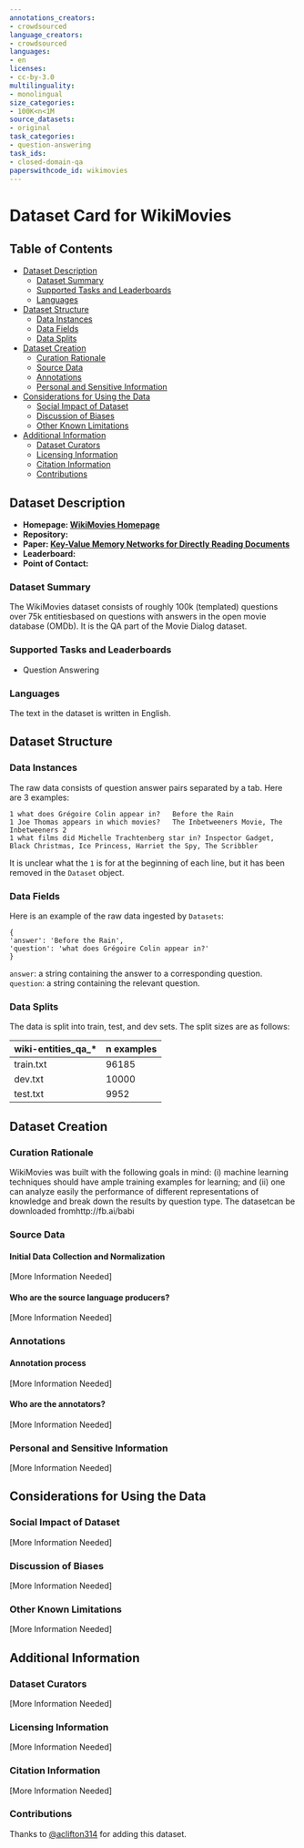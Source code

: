 ```yaml
---
annotations_creators:
- crowdsourced
language_creators:
- crowdsourced
languages:
- en
licenses:
- cc-by-3.0
multilinguality:
- monolingual
size_categories:
- 100K<n<1M
source_datasets:
- original
task_categories:
- question-answering
task_ids:
- closed-domain-qa
paperswithcode_id: wikimovies
---
```



# Dataset Card for WikiMovies

## Table of Contents
- [Dataset Description](#dataset-description)
  - [Dataset Summary](#dataset-summary)
  - [Supported Tasks and Leaderboards](#supported-tasks-and-leaderboards)
  - [Languages](#languages)
- [Dataset Structure](#dataset-structure)
  - [Data Instances](#data-instances)
  - [Data Fields](#data-fields)
  - [Data Splits](#data-splits)
- [Dataset Creation](#dataset-creation)
  - [Curation Rationale](#curation-rationale)
  - [Source Data](#source-data)
  - [Annotations](#annotations)
  - [Personal and Sensitive Information](#personal-and-sensitive-information)
- [Considerations for Using the Data](#considerations-for-using-the-data)
  - [Social Impact of Dataset](#social-impact-of-dataset)
  - [Discussion of Biases](#discussion-of-biases)
  - [Other Known Limitations](#other-known-limitations)
- [Additional Information](#additional-information)
  - [Dataset Curators](#dataset-curators)
  - [Licensing Information](#licensing-information)
  - [Citation Information](#citation-information)
  - [Contributions](#contributions)

## Dataset Description

- **Homepage: [WikiMovies Homepage](https://research.fb.com/downloads/babi/)**
- **Repository:**
- **Paper: [Key-Value Memory Networks for Directly Reading Documents](https://arxiv.org/pdf/1606.03126.pdf)**
- **Leaderboard:**
- **Point of Contact:**

### Dataset Summary

The WikiMovies dataset consists of roughly 100k (templated) questions over 75k entitiesbased on questions with answers in the open movie database (OMDb). It is the QA part of the Movie Dialog dataset.

### Supported Tasks and Leaderboards

- Question Answering

### Languages

The text in the dataset is written in English.

## Dataset Structure

### Data Instances

The raw data consists of question answer pairs separated by a tab. Here are 3 examples:
```buildoutcfg
1 what does Grégoire Colin appear in?	Before the Rain
1 Joe Thomas appears in which movies?	The Inbetweeners Movie, The Inbetweeners 2
1 what films did Michelle Trachtenberg star in?	Inspector Gadget, Black Christmas, Ice Princess, Harriet the Spy, The Scribbler
```
It is unclear what the `1` is for at the beginning of each line, but it has been removed in the `Dataset` object.

### Data Fields
Here is an example of the raw data ingested by `Datasets`:
```buildoutcfg
{
'answer': 'Before the Rain', 
'question': 'what does Grégoire Colin appear in?'
}
```
`answer`: a string containing the answer to a corresponding question.
`question`: a string containing the relevant question.

### Data Splits
The data is split into train, test, and dev sets. The split sizes are as follows:

| wiki-entities_qa_* | n examples|
| -----              | ----      |
| train.txt          | 96185     |
| dev.txt            | 10000     |
| test.txt           | 9952      | 

## Dataset Creation

### Curation Rationale

WikiMovies was built with the following goals in mind: (i) machine learning techniques should have ample training examples for learning; and (ii) one can analyze easily the performance of different representations of knowledge and break down the results by question type. The datasetcan be downloaded fromhttp://fb.ai/babi

### Source Data

#### Initial Data Collection and Normalization

[More Information Needed]

#### Who are the source language producers?

[More Information Needed]

### Annotations

#### Annotation process

[More Information Needed]

#### Who are the annotators?

[More Information Needed]

### Personal and Sensitive Information

[More Information Needed]

## Considerations for Using the Data

### Social Impact of Dataset

[More Information Needed]

### Discussion of Biases

[More Information Needed]

### Other Known Limitations

[More Information Needed]

## Additional Information

### Dataset Curators

[More Information Needed]

### Licensing Information

[More Information Needed]

### Citation Information

[More Information Needed]

### Contributions

Thanks to [@aclifton314](https://github.com/aclifton314) for adding this dataset.
